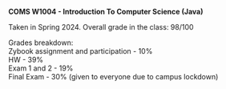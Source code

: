 **COMS W1004 - Introduction To Computer Science (Java)** <br>

Taken in Spring 2024.
Overall grade in the class: 98/100

Grades breakdown: <br>
Zybook assignment and participation - 10% <br>
HW - 39% <br>
Exam 1 and 2 - 19% <br>
Final Exam - 30% (given to everyone due to campus lockdown)

